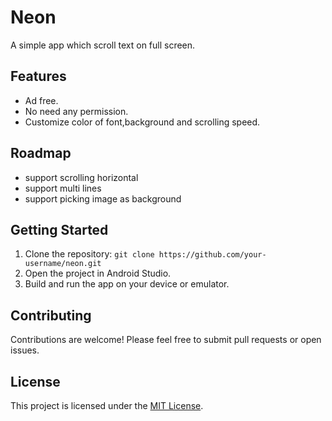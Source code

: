 # Neon

A simple app which scroll text on full screen.

## Features

* Ad free.
* No need any permission.
* Customize color of font,background and scrolling speed.
## Roadmap

* support scrolling horizontal
* support multi lines
* support picking image as background

## Getting Started

1. Clone the repository: `git clone https://github.com/your-username/neon.git`
2. Open the project in Android Studio.
3. Build and run the app on your device or emulator.

## Contributing

Contributions are welcome! Please feel free to submit pull requests or open issues.

## License

This project is licensed under the [MIT License](LICENSE).
